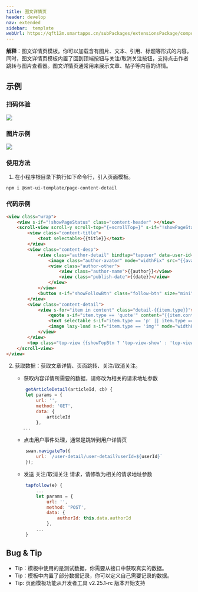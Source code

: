 ```yaml
---
title: 图文详情页
header: develop
nav: extended
sidebar:  template
webUrl: https://qft12m.smartapps.cn/subPackages/extensionsPackage/component/pages/smt-detail-pages/smt-detail-pages
---
```


**解释**：图文详情页模板。你可以加载含有图片、文本、引用、标题等形式的内容。同时，图文详情页模板内置了回到顶端按钮与关注/取消关注按钮，支持点击作者跳转与图片查看器。图文详情页通常用来展示文章、帖子等内容的详情。  

## 示例

### 扫码体验

<img src="https://b.bdstatic.com/miniapp/assets/images/doc_demo/smt-detail-pages.png"  class="demo-qrcode-image" />

### 图片示例

<div class="m-doc-custom-examples"><div class="m-doc-custom-examples-correct"><img src="https://b.bdstatic.com/miniapp/images/page_detail.gif"></div></div>

### 使用方法

1. 在小程序根目录下执行如下命令行，引入页面模板。

``` 
npm i @smt-ui-template/page-content-detail
```
### 代码示例
``` html
<view class="wrap">
    <view s-if="!showPageStatus" class="content-header" ></view>
    <scroll-view scroll-y scroll-top="{=scrollTop=}" s-if="!showPageStatus" class="content-container {{isPhoneX ? 'content-container-ipx' : ''}}" bindscroll="onPageScroll" bindtouchmove="scrollPage" bindtouchstart="touchstart">
        <view class="content-title">
            <text selectable>{{title}}</text>
        </view>
        <view class="content-desp">
            <view class="author-detail" bindtap="tapuser" data-user-id="{{authorId}}">
                <image class="author-avator" mode="widthFix" src="{{avator}}"></image>
                <view class="author-other">
                    <view class="author-name">{{author}}</view>
                    <view class="publish-date">{{date}}</view>
                </view>
            </view>
            <button s-if="showFollowBtn" class="follow-btn" size="mini" type="{{isFollow ? 'default' : 'primary'}}" bindtap="tapfollow" loading="{{btnLoading}}">{{btnLoading ? '' : (isFollow ? '已关注' : '关注')}}</button>
        </view>
        <view class="content-detail">
            <view s-for="item in content" class="detail-{{item.type}}">
                <quote s-if="item.type == 'quote'" content="{{item.content}}"></quote>
                <text selectable s-if="item.type == 'p' || item.type == 'title'">{{item.content}}</text>
                <image lazy-load s-if="item.type == 'img'" mode="widthFix" src="{{item.content}}"  data-src="{{item.content}}" bindtap="tapimg" bindlongpress="longtapimg"></image>
            </view>
        </view>
        <top class="top-view {{showTopBtn ? 'top-view-show' : 'top-view-hide'}}" bind:top="backToTop"></top>
    </scroll-view>
</view>
```
2. 获取数据：获取文章详情、页面跳转、关注/取消关注。

    * 获取内容详情所需要的数据，请修改为相关的请求地址参数
    ```js
        getArticleDetail(articleId, cb) {
        let params = {
            url: '',
            method: 'GET',
            data: {
                articleId
            },
       ...     
    ```
    * 点击用户事件处理，通常是跳转到用户详情页
    ```js
        swan.navigateTo({
            url: `/user-detail/user-detail?userId=${userId}`
        });
    ```
    * 发送 关注/取消关注 请求，请修改为相关的请求地址参数
    ```js
        tapfollow(e) {
            ...
            let params = {
                url: '',
                method: 'POST',
                data: {
                    authorId: this.data.authorId
                },
            ...
        }
    ```

## Bug & Tip

* Tip：模板中使用的是测试数据，你需要从接口中获取真实的数据。
* Tip：模板中内置了部分数据记录，你可以定义自己需要记录的数据。
* Tip: 页面模板功能从开发者工具 v2.25.1-rc 版本开始支持

